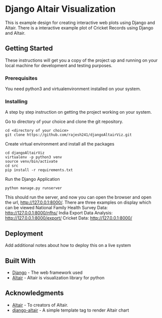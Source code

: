 # Django Altair Visualization

This is example design for creating interactive web plots using Django and Altair. There is a interactive example plot of Cricket Records using Django and Altair.

## Getting Started

These instructions will get you a copy of the project up and running on your local machine for development and testing purposes. 

### Prerequisites

You need python3 and virtualenvironment installed on your system. 

### Installing

A step by step instruction on getting the project working on your system. 

Go to directory of your choice and clone the git repository.

```
cd <directory of your choice>
git clone https://github.com/rajesh241/djangoAltairViz.git
```
Create virtual environment and install all the packages

```
cd djangoAltairViz
virtualenv -p python3 venv
source venv/bin/activate
cd src
pip install -r requirements.txt
```

Run the Django Application

```
python manage.py runserver
```

This should run the server, and now you can open the browser and open the url, http://127.0.0.1:8000/.
There are three examples on display which can be viewed
National Family Health Survey Data: http://127.0.0.1:8000/nfhs/
India Export Data Analysis: http://127.0.0.1:8000/export/
Cricket Data: http://127.0.0.1:8000/

## Deployment

Add additional notes about how to deploy this on a live system

## Built With

* [Django](https://www.djangoproject.com/) - The web framework used
* [Altair](https://altair-viz.github.io/) - Altair is visualization library for python

## Acknowledgments

* [Altair](https://altair-viz.github.io/) - To creators of Altair.
* [django-altair](https://github.com/Jesse-jApps/django-altair) - A simple template tag to render Altair chart

